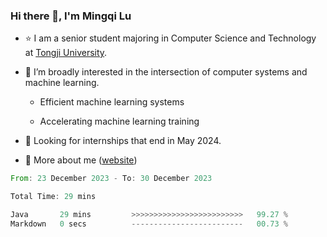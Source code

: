 ### Hi there 👋, I'm Mingqi Lu

- :star: I am a senior student majoring in Computer Science and Technology at [Tongji University](https://en.tongji.edu.cn/p/#/).

- :thinking: I’m broadly interested in the intersection of computer systems and machine learning.

  - Efficient machine learning systems

  - Accelerating machine learning training

- :seedling: Looking for internships that end in May 2024.

- 💬 More about me ([website](https://lmqqqqqq.github.io/))

<!--START_SECTION:waka-->

```rust
From: 23 December 2023 - To: 30 December 2023

Total Time: 29 mins

Java       29 mins         >>>>>>>>>>>>>>>>>>>>>>>>>   99.27 %
Markdown   0 secs          -------------------------   00.73 %
```

<!--END_SECTION:waka-->

